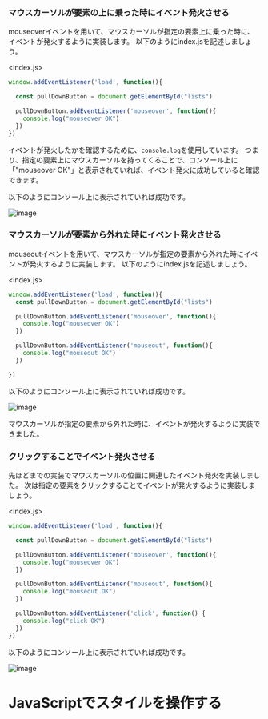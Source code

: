 ### マウスカーソルが要素の上に乗った時にイベント発火させる

mouseoverイベントを用いて、マウスカーソルが指定の要素上に乗った時に、イベントが発火するように実装します。
以下のようにindex.jsを記述しましょう。

<index.js>
```javascript
window.addEventListener('load', function(){

  const pullDownButton = document.getElementById("lists")

  pullDownButton.addEventListener('mouseover', function(){
    console.log("mouseover OK")
  })
})
```

イベントが発火したかを確認するために、`console.log`を使用しています。
つまり、指定の要素上にマウスカーソルを持ってくることで、コンソール上に「"mouseover OK"」と表示されていれば、イベント発火に成功していると確認できます。

以下のようにコンソール上に表示されていれば成功です。

![image](https://github.com/koharayuki/til/assets/132040884/a7e1f38a-d125-4248-81b0-b612f3bd0f84)

### マウスカーソルが要素から外れた時にイベント発火させる

mouseoutイベントを用いて、マウスカーソルが指定の要素から外れた時にイベントが発火するように実装します。
以下のようにindex.jsを記述しましょう。

<index.js>
```javascript
window.addEventListener('load', function(){
  const pullDownButton = document.getElementById("lists")

  pullDownButton.addEventListener('mouseover', function(){
    console.log("mouseover OK")
  })

  pullDownButton.addEventListener('mouseout', function(){
    console.log("mouseout OK")
  })

})
```

以下のようにコンソール上に表示されていれば成功です。

![image](https://github.com/koharayuki/til/assets/132040884/0cb00226-014f-4c17-9f7f-d2a7703f10bd)

マウスカーソルが指定の要素から外れた時に、イベントが発火するように実装できました。

### クリックすることでイベント発火させる

先ほどまでの実装でマウスカーソルの位置に関連したイベント発火を実装しました。
次は指定の要素をクリックすることでイベントが発火するように実装しましょう。

<index.js>
```javascript
window.addEventListener('load', function(){

  const pullDownButton = document.getElementById("lists")

  pullDownButton.addEventListener('mouseover', function(){
    console.log("mouseover OK")
  })

  pullDownButton.addEventListener('mouseout', function(){
    console.log("mouseout OK")
  })

  pullDownButton.addEventListener('click', function() {
    console.log("click OK")
  })
})
```

以下のようにコンソール上に表示されていれば成功です。

![image](https://github.com/koharayuki/til/assets/132040884/d1f8b40f-5c4c-42cb-bd89-14e99764ed71)  

  
# JavaScriptでスタイルを操作する






















